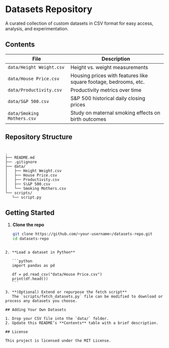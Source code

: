 # Datasets Repository

A curated collection of custom datasets in CSV format for easy access, analysis, and experimentation.

## Contents

| File                             | Description                                                       |
| -------------------------------- | ----------------------------------------------------------------- |
| `data/Height Weight.csv`         | Height vs. weight measurements                                    |
| `data/House Price.csv`           | Housing prices with features like square footage, bedrooms, etc. |
| `data/Productivity.csv`          | Productivity metrics over time                                    |
| `data/S&P 500.csv`               | S&P 500 historical daily closing prices                           |
| `data/Smoking Mothers.csv`       | Study on maternal smoking effects on birth outcomes               |

## Repository Structure

```

.
├── README.md
├── .gitignore
├── data/
│   ├── Height Weight.csv
│   ├── House Price.csv
│   ├── Productivity.csv
│   ├── S\&P 500.csv
│   └── Smoking Mothers.csv
└── scripts/
   └── script.py

````

## Getting Started

1. **Clone the repo**  
   ```bash
   git clone https://github.com/<your-username>/datasets-repo.git
   cd datasets-repo
````

2. **Load a dataset in Python**

   ```python
   import pandas as pd

   df = pd.read_csv("data/House Price.csv")
   print(df.head())
   ```

3. **(Optional) Extend or repurpose the fetch script**
   The `scripts/fetch_datasets.py` file can be modified to download or process any datasets you choose.

## Adding Your Own Datasets

1. Drop your CSV file into the `data/` folder.
2. Update this README’s **Contents** table with a brief description.

## License

This project is licensed under the MIT License.
